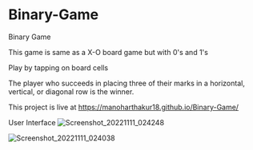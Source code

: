 # Binary-Game
Binary Game

This game is same as a X-O board game but with 0's and 1's

Play by tapping on board cells

The player who succeeds in placing three of their marks in a horizontal, vertical, or diagonal row is the winner.

This project is live at https://manoharthakur18.github.io/Binary-Game/

User Interface
![Screenshot_20221111_024248](https://user-images.githubusercontent.com/84763123/201307669-41f3fafb-1237-47f6-a3ca-c95c3b07aca8.png)

![Screenshot_20221111_024038](https://user-images.githubusercontent.com/84763123/201307676-e24e557f-6265-470d-aeab-a51e0575a7d0.png)
